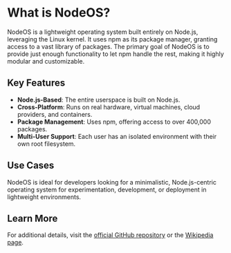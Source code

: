 # What is NodeOS?

NodeOS is a lightweight operating system built entirely on Node.js, leveraging the Linux kernel. It uses npm as its package manager, granting access to a vast library of packages. The primary goal of NodeOS is to provide just enough functionality to let npm handle the rest, making it highly modular and customizable.

## Key Features
- **Node.js-Based**: The entire userspace is built on Node.js.
- **Cross-Platform**: Runs on real hardware, virtual machines, cloud providers, and containers.
- **Package Management**: Uses npm, offering access to over 400,000 packages.
- **Multi-User Support**: Each user has an isolated environment with their own root filesystem.

## Use Cases
NodeOS is ideal for developers looking for a minimalistic, Node.js-centric operating system for experimentation, development, or deployment in lightweight environments.

## Learn More
For additional details, visit the [official GitHub repository](https://bing.com/search?q=NodeOS+%28nOS) or the [Wikipedia page](https://github.com/NodeOS/NodeOS).
